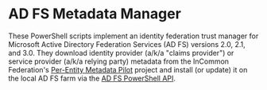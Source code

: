 # AD FS Metadata Manager

These PowerShell scripts implement an identity federation trust
manager for Microsoft Active Directory Federation Services (AD FS)
versions 2.0, 2.1, and 3.0.  They download identity provider (a/k/a
"claims provider") or service provider (a/k/a relying party) metadata
from the InCommon Federation's
[Per-Entity Metadata Pilot](https://spaces.internet2.edu/display/InCCollaborate/Per-Entity+Metadata+Pilot)
project and install (or update) it on the local AD FS farm via the
[AD FS PowerShell API](https://msdn.microsoft.com/en-us/library/ee895353.aspx).
